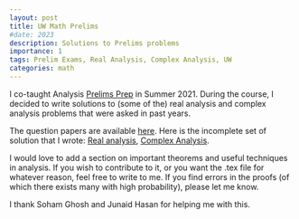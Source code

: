 ```yaml
---
layout: post
title: UW Math Prelims
#date: 2023
description: Solutions to Prelims problems
importance: 1
tags: Prelim Exams, Real Analysis, Complex Analysis, UW
categories: math
---
```


I co-taught Analysis [Prelims Prep](https://math.washington.edu/phd-preliminary-exams) in Summer 2021. During the course, I decided to write solutions to (some of the) real analysis and complex analysis problems that were asked in past years. 


The question papers are available [here](https://math.washington.edu/past-phd-preliminary-exams). Here is the incomplete set of solution that I wrote: [Real analysis](https://raghavendratripathi.github.io/assets/pdf/Misc/Prelims/RA.pdf), [Complex Analysis](https://raghavendratripathi.github.io/assets/pdf/Misc/Prelims/CA.pdf). 

I would love to add a section on important theorems and useful techniques in analysis. If you wish to contribute to it, or you want the .tex file for whatever reason, feel free to write to me. If you find errors in the proofs (of which there exists many with high probability), please let me know. 

I thank Soham Ghosh and Junaid Hasan for helping me with this. 